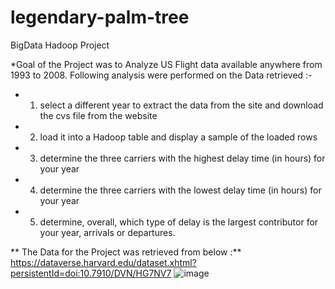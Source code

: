 # legendary-palm-tree
BigData Hadoop Project

*Goal of the Project was to Analyze US Flight data available  anywhere from 1993 to 2008. Following analysis were performed on the Data retrieved :-

- 1.	select a different year to extract the data from the site and download the cvs file from the website 

- 2.	load it  into a Hadoop table and display a sample of the loaded rows

- 3.	determine the three carriers with the highest delay time (in hours) for your year

- 4.	determine the three carriers with the lowest delay time (in hours) for your year

- 5.	determine, overall,  which type of delay is the largest contributor for your year, arrivals or departures.


** The Data for the Project was retrieved from below :**
https://dataverse.harvard.edu/dataset.xhtml?persistentId=doi:10.7910/DVN/HG7NV7
![image](https://user-images.githubusercontent.com/57934790/148485198-673c96f9-0779-4e3e-a4e7-ab7dd2343448.png)


